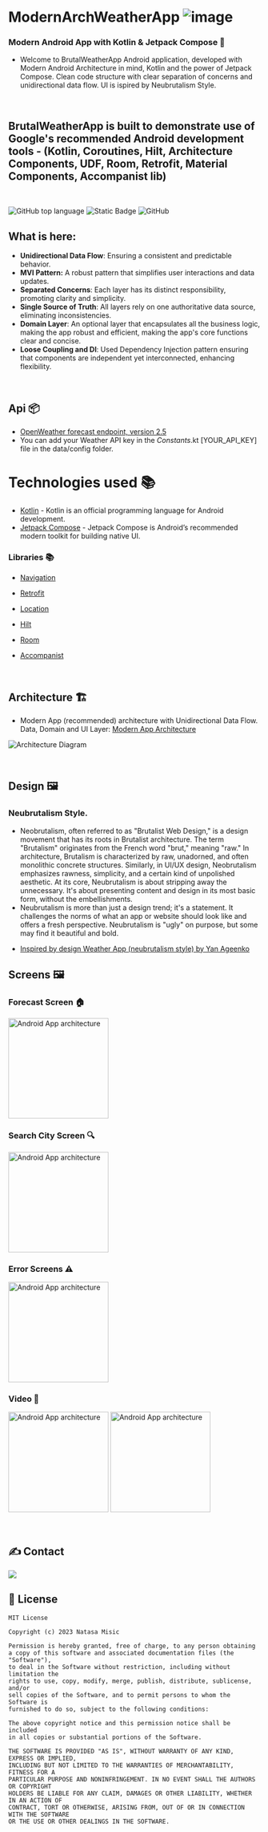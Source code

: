 # ModernArchWeatherApp ![image](https://github.com/natasam/ModernArchWeatherApp/assets/16170722/49e15970-6435-4879-802c-c0a847c093df)

### Modern Android App with Kotlin & Jetpack Compose 🚀
- Welcome to BrutalWeatherApp Android application, developed with Modern Android Architecture in mind, Kotlin and the power of Jetpack Compose. Clean code structure with clear separation of concerns and unidirectional data flow. UI is ispired by Neubrutalism Style.

<br/>

## BrutalWeatherApp is built to demonstrate use of Google's recommended Android development tools - (Kotlin, Coroutines, Hilt, Architecture Components, UDF, Room, Retrofit, Material Components, Accompanist lib)

<br/>

![GitHub top language](https://img.shields.io/github/languages/top/natasam/ModernArchWeatherApp) ![Static Badge](https://img.shields.io/badge/android-blue?logo=android)
  ![GitHub](https://img.shields.io/github/license/natasam/ModernArchWeatherApp)


## What is here:
* **Unidirectional Data Flow**: Ensuring a consistent and predictable behavior.
* **MVI Pattern:** A robust pattern that simplifies user interactions and data updates.
* **Separated Concerns**: Each layer has its distinct responsibility, promoting clarity and simplicity.
* **Single Source of Truth**: All layers rely on one authoritative data source, eliminating inconsistencies.
* **Domain Layer**: An optional layer that encapsulates all the business logic, making the app robust and efficient, making the app's core functions clear and concise.
* **Loose Coupling and DI**: Used Dependency Injection pattern ensuring that components are independent yet interconnected, enhancing flexibility.


<br/>



## Api 📦
* [OpenWeather forecast endpoint, version 2.5](https://openweathermap.org/forecast5)
* You can add your Weather API key in the *Constants*.kt [YOUR_API_KEY] file in the data/config folder.


# Technologies used 📚
- [Kotlin](https://kotlinlang.org/) - Kotlin is an official programming language for Android development.
- [Jetpack Compose](https://developer.android.com/jetpack/compose) - Jetpack Compose is Android’s recommended modern toolkit for building native UI. 

### Libraries 📚


* [Navigation](https://developer.android.com/jetpack/compose/navigation)

* [Retrofit](https://square.github.io/retrofit)

* [Location](https://developer.android.com/training/location)

* [Hilt](https://developer.android.com/training/dependency-injection/hilt-android)

* [Room](https://developer.android.com/jetpack/androidx/releases/room)

* [Accompanist](https://google.github.io/accompanist/insets/)
  
  <br/>
  
## Architecture 🏗️
* Modern App (recommended) architecture with Unidirectional Data Flow. Data, Domain and UI Layer: [Modern App Architecture](https://developer.android.com/topic/architecture)

![Architecture Diagram](screenshots/architecture.png)

 <br/>
 
## Design 🖼
### Neubrutalism Style. 

- Neobrutalism, often referred to as "Brutalist Web Design," is a design movement that has its roots in Brutalist architecture. The term "Brutalism" originates from the French word "brut," meaning "raw." In architecture, Brutalism is characterized by raw, unadorned, and often monolithic concrete structures. Similarly, in UI/UX design, Neobrutalism emphasizes rawness, simplicity, and a certain kind of unpolished aesthetic.
 At its core, Neubrutalism is about stripping away the unnecessary. It's about presenting content and design in its most basic form, without the embellishments.
- Neubrutalism is more than just a design trend; it's a statement. It challenges the norms of what an app or website should look like and offers a fresh perspective. 
Neubrutalism is "ugly" on purpose, but some may find it beautiful and bold.

* [Inspired by design Weather App (neubrutalism style)
  by Yan Ageenko](https://www.pinterest.com/pin/839569555548055567/)

## Screens 🖼

### Forecast Screen 🏠

  <img src="screenshots/Screenshot_0.png" alt="Android App architecture" width="200">


### Search City Screen 🔍
  <img src="screenshots/Screenshot_1.png" alt="Android App architecture" width="200">


### Error Screens ⚠
  <img src="screenshots/Screenshot_2.png" alt="Android App architecture" width="200">

### Video 👀

  <img src="screenshots/home.gif" alt="Android App architecture" width="200"> <img src="screenshots/search_city.gif" alt="Android App architecture" width="200">

 <br/>
 
## ✍️ Contact 
<a href="mailto:greencodeinnovations@gmail.com?"><img src="https://img.shields.io/badge/gmail-%23DD0031.svg?&style=for-the-badge&logo=gmail&logoColor=white"/></a>

## 📝 License
```
MIT License

Copyright (c) 2023 Natasa Misic

Permission is hereby granted, free of charge, to any person obtaining
a copy of this software and associated documentation files (the "Software"), 
to deal in the Software without restriction, including without limitation the
rights to use, copy, modify, merge, publish, distribute, sublicense, and/or 
sell copies of the Software, and to permit persons to whom the Software is
furnished to do so, subject to the following conditions:

The above copyright notice and this permission notice shall be included 
in all copies or substantial portions of the Software.

THE SOFTWARE IS PROVIDED "AS IS", WITHOUT WARRANTY OF ANY KIND, EXPRESS OR IMPLIED,
INCLUDING BUT NOT LIMITED TO THE WARRANTIES OF MERCHANTABILITY, FITNESS FOR A 
PARTICULAR PURPOSE AND NONINFRINGEMENT. IN NO EVENT SHALL THE AUTHORS OR COPYRIGHT
HOLDERS BE LIABLE FOR ANY CLAIM, DAMAGES OR OTHER LIABILITY, WHETHER IN AN ACTION OF
CONTRACT, TORT OR OTHERWISE, ARISING FROM, OUT OF OR IN CONNECTION WITH THE SOFTWARE
OR THE USE OR OTHER DEALINGS IN THE SOFTWARE.
```
